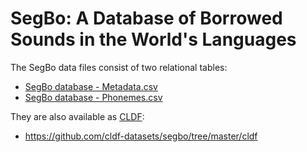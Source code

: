 # SegBo: A Database of Borrowed Sounds in the World's Languages

The SegBo data files consist of two relational tables:

- [SegBo database - Metadata.csv](SegBo%20database%20-%20Metadata.csv)
- [SegBo database - Phonemes.csv](SegBo%20database%20-%20Phonemes.csv)

They are also available as [CLDF](https://cldf.clld.org):

- https://github.com/cldf-datasets/segbo/tree/master/cldf